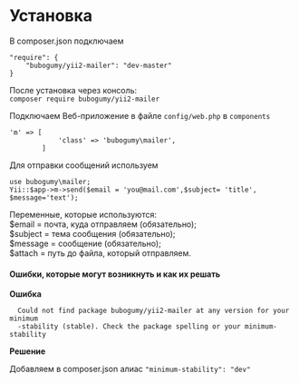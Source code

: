 # Установка
В composer.json подключаем  
````
"require": {
    "bubogumy/yii2-mailer": "dev-master"
}
````
После установка через консоль:  
``
composer require bubogumy/yii2-mailer
``

Подключаем Веб-приложение в файле ``config/web.php`` в ``components``  
````
'm' => [
            'class' => 'bubogumy\mailer',
        ]
````
Для отправки сообщений используем  
````
use bubogumy\mailer;  
Yii::$app->m->send($email = 'you@mail.com',$subject= 'title', $message='text');
````
Переменные, которые используются:  
$email = почта, куда отправляем (обязательно);  
$subject = тема сообщения (обязательно);  
$message = сообщение (обязательно);  
$attach = путь до файла, который отправляем.

#### Ошибки, которые могут возникнуть и как их решать

**Ошибка**
````[InvalidArgumentException]                                                   
  Could not find package bubogumy/yii2-mailer at any version for your minimum  
  -stability (stable). Check the package spelling or your minimum-stability 
````
**Решение**  

Добавляем в composer.json алиас ``"minimum-stability": "dev"``